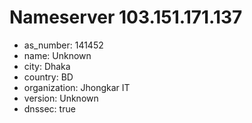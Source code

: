 # Nameserver 103.151.171.137

* as_number: 141452
* name: Unknown
* city: Dhaka
* country: BD
* organization: Jhongkar IT
* version: Unknown
* dnssec: true
